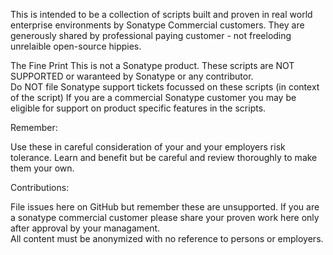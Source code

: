 This is intended to be a collection of scripts built and proven in real world enterprise environments by Sonatype Commercial customers. They are generously shared by professional paying customer - not freeloding unrelaible open-source hippies.  

The Fine Print
This is not a Sonatype product. These scripts are NOT SUPPORTED or waranteed by Sonatype or any contributor.   
Do NOT file Sonatype support tickets focussed on these scripts (in context of the script)
If you are a commercial Sonatype customer you may be eligible for support on product specific features in the scripts.

Remember:

Use these in careful consideration of your and your employers risk tolerance.  Learn and benefit but be careful and review thoroughly to make them your own.


Contributions:

File issues here on GitHub but remember these are unsupported. 
If you are a sonatype commercial customer please share your proven work here only after approval by your managament.  
All content must be anonymized with no reference to persons or employers.
